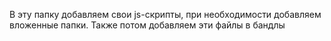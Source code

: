 ﻿В эту папку добавляем свои js-скрипты, при необходимости добавляем вложенные папки.
Также потом добавляем эти файлы в бандлы